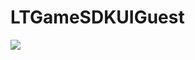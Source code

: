 # LTGameSDKUIGuest

[![](https://jitpack.io/v/muyishuangfeng/LTGameSDKUIGuest.svg)](https://jitpack.io/#muyishuangfeng/LTGameSDKUIGuest)
